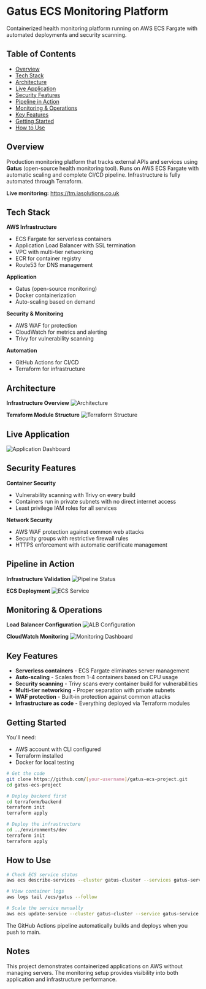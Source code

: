 # Gatus ECS Monitoring Platform
Containerized health monitoring platform running on AWS ECS Fargate with automated deployments and security scanning.

## Table of Contents
- [Overview](#overview)
- [Tech Stack](#tech-stack)
- [Architecture](#architecture)
- [Live Application](#live-application)
- [Security Features](#security-features)
- [Pipeline in Action](#pipeline-in-action)
- [Monitoring & Operations](#monitoring--operations)
- [Key Features](#key-features)
- [Getting Started](#getting-started)
- [How to Use](#how-to-use)

## Overview
Production monitoring platform that tracks external APIs and services using **Gatus** (open-source health monitoring tool). Runs on AWS ECS Fargate with automatic scaling and complete CI/CD pipeline. Infrastructure is fully automated through Terraform.

**Live monitoring:** https://tm.iasolutions.co.uk

## Tech Stack
**AWS Infrastructure**
- ECS Fargate for serverless containers
- Application Load Balancer with SSL termination
- VPC with multi-tier networking
- ECR for container registry
- Route53 for DNS management

**Application**
- Gatus (open-source monitoring)
- Docker containerization
- Auto-scaling based on demand

**Security & Monitoring**
- AWS WAF for protection
- CloudWatch for metrics and alerting
- Trivy for vulnerability scanning

**Automation**
- GitHub Actions for CI/CD
- Terraform for infrastructure

## Architecture
**Infrastructure Overview**
![Architecture](screenshots/architecture-diagram.png)

**Terraform Module Structure**
![Terraform Structure](screenshots/terraform-modules.png)

## Live Application
![Application Dashboard](screenshots/app-dashboard.png)

## Security Features
**Container Security**
- Vulnerability scanning with Trivy on every build
- Containers run in private subnets with no direct internet access
- Least privilege IAM roles for all services

**Network Security**
- AWS WAF protection against common web attacks
- Security groups with restrictive firewall rules
- HTTPS enforcement with automatic certificate management

## Pipeline in Action

**Infrastructure Validation**
![Pipeline Status](screenshots/github-actions.png)

**ECS Deployment**
![ECS Service](screenshots/ecs-service.png)

## Monitoring & Operations

**Load Balancer Configuration**
![ALB Configuration](screenshots/alb-listeners.png)

**CloudWatch Monitoring**
![Monitoring Dashboard](screenshots/cloudwatch-dashboard.png)

## Key Features
- **Serverless containers** - ECS Fargate eliminates server management
- **Auto-scaling** - Scales from 1-4 containers based on CPU usage
- **Security scanning** - Trivy scans every container build for vulnerabilities
- **Multi-tier networking** - Proper separation with private subnets
- **WAF protection** - Built-in protection against common attacks
- **Infrastructure as code** - Everything deployed via Terraform modules

## Getting Started

You'll need:
- AWS account with CLI configured
- Terraform installed
- Docker for local testing

```bash
# Get the code
git clone https://github.com/[your-username]/gatus-ecs-project.git
cd gatus-ecs-project

# Deploy backend first
cd terraform/backend
terraform init
terraform apply

# Deploy the infrastructure
cd ../environments/dev
terraform init
terraform apply
```

## How to Use

```bash
# Check ECS service status
aws ecs describe-services --cluster gatus-cluster --services gatus-service

# View container logs
aws logs tail /ecs/gatus --follow

# Scale the service manually
aws ecs update-service --cluster gatus-cluster --service gatus-service --desired-count 3
```

The GitHub Actions pipeline automatically builds and deploys when you push to main.

## Notes

This project demonstrates containerized applications on AWS without managing servers. The monitoring setup provides visibility into both application and infrastructure performance.